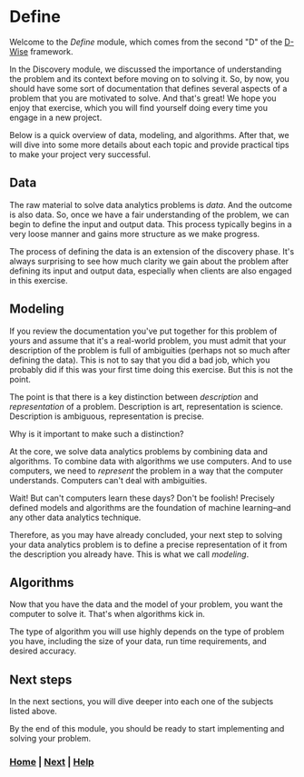 # Define
Welcome to the *Define* module, which comes from the second "D" of the 
[D-Wise](../1_introduction/1_overview/README.md) framework.

In the Discovery module, we discussed the importance of understanding the 
problem and its context before moving on to solving it. So, by now, you should
have some sort of documentation that defines several aspects of a problem 
that you are motivated to solve. And that's great! We hope you enjoy that 
exercise, which you will find yourself doing every time you engage in a new 
project.

Below is a quick overview of data, modeling, and algorithms. After that, we 
will dive into some more details about each topic and provide practical tips 
to make your project very successful.

## Data
The raw material to solve data analytics problems is *data*. And the outcome 
is also data. So, once we have a fair understanding of the problem, we can
begin to define the input and output data. This process typically begins in 
a very loose manner and gains more structure as we make progress.

The process of defining the data is an extension of the discovery phase. 
It's always surprising to see how much clarity we gain about the problem
after defining its input and output data, especially when clients are also 
engaged in this exercise.

## Modeling
If you review the documentation you've put together for this problem of 
yours and assume that it's a real-world problem, you must admit that your
description of the problem is full of ambiguities (perhaps not so much 
after defining the data). This is not to say that you did a bad job, which you
probably did if this was your first time doing this exercise. But this is 
not the point.

The point is that there is a key distinction between *description* and 
*representation* of a problem. Description is art, representation is science.
Description is ambiguous, representation is precise. 

Why is it important to make such a distinction?

At the core, we solve data analytics problems by combining data and 
algorithms. To combine data with algorithms we use computers. And to use 
computers, we need to *represent* the problem in a way that the computer 
understands. Computers can't deal with ambiguities.

Wait! But can't computers learn these days? Don't be foolish! Precisely 
defined models and algorithms are the foundation of machine learning–and 
any other data analytics technique.

Therefore, as you may have already concluded, your next step to solving your 
data analytics problem is to define a precise representation of it from the
description you already have. This is what we call *modeling*.

## Algorithms
Now that you have the data and the model of your problem, you want the 
computer to solve it. That's when algorithms kick in.

The type of algorithm you will use highly depends on the type of problem you 
have, including the size of your data, run time requirements, and desired
accuracy.

## Next steps
In the next sections, you will dive deeper into each one of the subjects 
listed above. 

By the end of this module, you should be ready to start implementing and 
solving your problem.

### [Home][home] | [Next][next] | [Help][help]

[home]: ../README.md
[next]: 1_data/README.md
[help]: ../0_help/README.md


